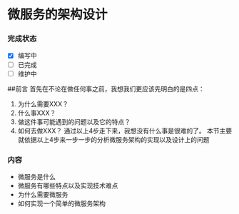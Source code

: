 # 微服务的架构设计     

### 完成状态

- [x] 编写中
- [ ] 已完成
- [ ] 维护中

##前言
首先在不论在做任何事之前，我想我们更应该先明白的是四点：
1. 为什么需要XXX？
2. 什么事XXX？
3. 做这件事可能遇到的问题以及它的特点？
4. 如何去做XXX？ 
 通过以上4步走下来，我想没有什么事是很难的了。 本节主要就依据以上4步来一步一步的分析微服务架构的实现以及设计上的问题   

### 内容  
* 微服务是什么  
* 微服务有哪些特点以及实现技术难点  
* 为什么需要微服务  
* 如何实现一个简单的微服务架构   

